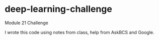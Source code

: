 # deep-learning-challenge
Module 21 Challenge

I wrote this code using notes from class, help from AskBCS and Google.
